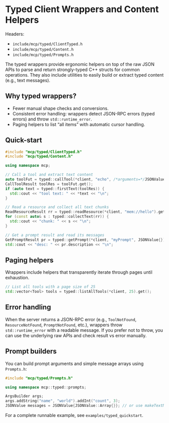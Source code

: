 <!--
==========================================================================================================
SPDX-License-Identifier: MIT
Copyright (c) 2025 Vinny Parla
File: docs/api/typed.md
Purpose: Typed client wrappers and content helpers quick-start
==========================================================================================================
-->
# Typed Client Wrappers and Content Helpers

Headers:
- `include/mcp/typed/ClientTyped.h`
- `include/mcp/typed/Content.h`
- `include/mcp/typed/Prompts.h`

The typed wrappers provide ergonomic helpers on top of the raw JSON APIs to parse and return strongly-typed C++ structs for common operations. They also include utilities to easily build or extract typed content (e.g., text messages).

## Why typed wrappers?
- Fewer manual shape checks and conversions.
- Consistent error handling: wrappers detect JSON-RPC errors (typed errors) and throw `std::runtime_error`.
- Paging helpers to list “all items” with automatic cursor handling.

## Quick-start

```cpp
#include "mcp/typed/ClientTyped.h"
#include "mcp/typed/Content.h"

using namespace mcp;

// Call a tool and extract text content
auto toolFut = typed::callTool(*client, "echo", /*arguments=*/JSONValue{JSONValue::Object{}});
CallToolResult toolRes = toolFut.get();
if (auto text = typed::firstText(toolRes)) {
  std::cout << "tool text: " << *text << "\n";
}

// Read a resource and collect all text chunks
ReadResourceResult rr = typed::readResource(*client, "mem://hello").get();
for (const auto& s : typed::collectText(rr)) {
  std::cout << "chunk: " << s << "\n";
}

// Get a prompt result and read its messages
GetPromptResult pr = typed::getPrompt(*client, "myPrompt", JSONValue{}).get();
std::cout << "desc: " << pr.description << "\n";
```

## Paging helpers

Wrappers include helpers that transparently iterate through pages until exhaustion.

```cpp
// List all tools with a page size of 25
std::vector<Tool> tools = typed::listAllTools(*client, 25).get();
```

## Error handling

When the server returns a JSON-RPC error (e.g., `ToolNotFound`, `ResourceNotFound`, `PromptNotFound`, etc.), wrappers throw `std::runtime_error` with a readable message. If you prefer not to throw, you can use the underlying raw APIs and check result vs error manually.

## Prompt builders

You can build prompt arguments and simple message arrays using `Prompts.h`:

```cpp
#include "mcp/typed/Prompts.h"

using namespace mcp::typed::prompts;

ArgsBuilder args;
args.addString("name", "world").addInt("count", 3);
JSONValue messages = JSONValue{JSONValue::Array{}}; // or use makeTextMessages({"hello"})
```

For a complete runnable example, see `examples/typed_quickstart`.
